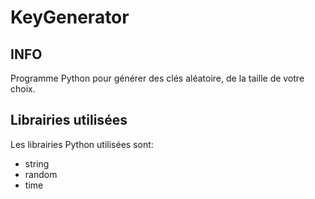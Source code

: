 # KeyGenerator
**INFO**
-
Programme Python pour générer des clés aléatoire, de la taille de votre choix.

**Librairies utilisées**
-
Les librairies Python utilisées sont:
- string
- random
- time
